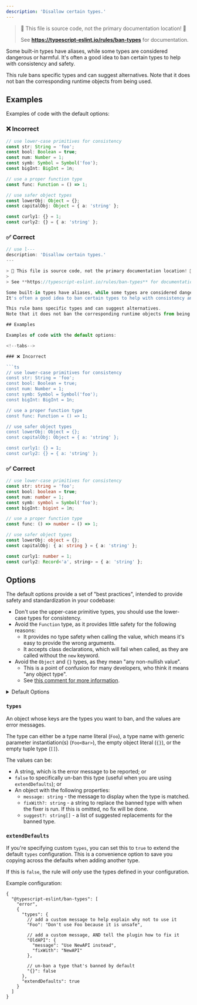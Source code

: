 ```yaml
---
description: 'Disallow certain types.'
---
```


> 🛑 This file is source code, not the primary documentation location! 🛑
>
> See **https://typescript-eslint.io/rules/ban-types** for documentation.

Some built-in types have aliases, while some types are considered dangerous or harmful.
It's often a good idea to ban certain types to help with consistency and safety.

This rule bans specific types and can suggest alternatives.
Note that it does not ban the corresponding runtime objects from being used.

## Examples

Examples of code with the default options:

<!--tabs-->

### ❌ Incorrect

```ts
// use lower-case primitives for consistency
const str: String = 'foo';
const bool: Boolean = true;
const num: Number = 1;
const symb: Symbol = Symbol('foo');
const bigInt: BigInt = 1n;

// use a proper function type
const func: Function = () => 1;

// use safer object types
const lowerObj: Object = {};
const capitalObj: Object = { a: 'string' };

const curly1: {} = 1;
const curly2: {} = { a: 'string' };
```

### ✅ Correct

```ts
// use l---
description: 'Disallow certain types.'
---

> 🛑 This file is source code, not the primary documentation location! 🛑
>
> See **https://typescript-eslint.io/rules/ban-types** for documentation.

Some built-in types have aliases, while some types are considered dangerous or harmful.
It's often a good idea to ban certain types to help with consistency and safety.

This rule bans specific types and can suggest alternatives.
Note that it does not ban the corresponding runtime objects from being used.

## Examples

Examples of code with the default options:

<!--tabs-->

### ❌ Incorrect

```ts
// use lower-case primitives for consistency
const str: String = 'foo';
const bool: Boolean = true;
const num: Number = 1;
const symb: Symbol = Symbol('foo');
const bigInt: BigInt = 1n;

// use a proper function type
const func: Function = () => 1;

// use safer object types
const lowerObj: Object = {};
const capitalObj: Object = { a: 'string' };

const curly1: {} = 1;
const curly2: {} = { a: 'string' };
```

### ✅ Correct

```ts
// use lower-case primitives for consistency
const str: string = 'foo';
const bool: boolean = true;
const num: number = 1;
const symb: symbol = Symbol('foo');
const bigInt: bigint = 1n;

// use a proper function type
const func: () => number = () => 1;

// use safer object types
const lowerObj: object = {};
const capitalObj: { a: string } = { a: 'string' };

const curly1: number = 1;
const curly2: Record<'a', string> = { a: 'string' };
```

## Options

The default options provide a set of "best practices", intended to provide safety and standardization in your codebase:

- Don't use the upper-case primitive types, you should use the lower-case types for consistency.
- Avoid the `Function` type, as it provides little safety for the following reasons:
  - It provides no type safety when calling the value, which means it's easy to provide the wrong arguments.
  - It accepts class declarations, which will fail when called, as they are called without the `new` keyword.
- Avoid the `Object` and `{}` types, as they mean "any non-nullish value".
  - This is a point of confusion for many developers, who think it means "any object type".
  - See [this comment for more information](https://github.com/typescript-eslint/typescript-eslint/issues/2063#issuecomment-675156492).

<details>
<summary>Default Options</summary>

```ts
const defaultTypes = {
  String: {
    message: 'Use string instead',
    fixWith: 'string',
  },
  Boolean: {
    message: 'Use boolean instead',
    fixWith: 'boolean',
  },
  Number: {
    message: 'Use number instead',
    fixWith: 'number',
  },
  Symbol: {
    message: 'Use symbol instead',
    fixWith: 'symbol',
  },
  BigInt: {
    message: 'Use bigint instead',
    fixWith: 'bigint',
  },
  Function: {
    message: [
      'The `Function` type accepts any function-like value.',
      'It provides no type safety when calling the function, which can be a common source of bugs.',
      'It also accepts things like class declarations, which will throw at runtime as they will not be called with `new`.',
      'If you are expecting the function to accept certain arguments, you should explicitly define the function shape.',
    ].join('\n'),
  },
  // object typing
  Object: {
    message: [
      'The `Object` type actually means "any non-nullish value", so it is marginally better than `unknown`.',
      '- If you want a type meaning "any object", you probably want `object` instead.',
      '- If you want a type meaning "any value", you probably want `unknown` instead.',
      '- If you really want a type meaning "any non-nullish value", you probably want `NonNullable<unknown>` instead.',
    ].join('\n'),
    suggest: ['object', 'unknown', 'NonNullable<unknown>'],
  },
  '{}': {
    message: [
      '`{}` actually means "any non-nullish value".',
      '- If you want a type meaning "any object", you probably want `object` instead.',
      '- If you want a type meaning "any value", you probably want `unknown` instead.',
      '- If you want a type meaning "empty object", you probably want `Record<string, never>` instead.',
      '- If you really want a type meaning "any non-nullish value", you probably want `NonNullable<unknown>` instead.',
    ].join('\n'),
    suggest: [
      'object',
      'unknown',
      'Record<string, never>',
      'NonNullable<unknown>',
    ],
  },
};
```

</details>

### `types`

An object whose keys are the types you want to ban, and the values are error messages.

The type can either be a type name literal (`Foo`), a type name with generic parameter instantiation(s) (`Foo<Bar>`), the empty object literal (`{}`), or the empty tuple type (`[]`).

The values can be:

- A string, which is the error message to be reported; or
- `false` to specifically un-ban this type (useful when you are using `extendDefaults`); or
- An object with the following properties:
  - `message: string` - the message to display when the type is matched.
  - `fixWith?: string` - a string to replace the banned type with when the fixer is run. If this is omitted, no fix will be done.
  - `suggest?: string[]` - a list of suggested replacements for the banned type.

### `extendDefaults`

If you're specifying custom `types`, you can set this to `true` to extend the default `types` configuration. This is a convenience option to save you copying across the defaults when adding another type.

If this is `false`, the rule will _only_ use the types defined in your configuration.

Example configuration:

```jsonc
{
  "@typescript-eslint/ban-types": [
    "error",
    {
      "types": {
        // add a custom message to help explain why not to use it
        "Foo": "Don't use Foo because it is unsafe",

        // add a custom message, AND tell the plugin how to fix it
        "OldAPI": {
          "message": "Use NewAPI instead",
          "fixWith": "NewAPI"
        },

        // un-ban a type that's banned by default
        "{}": false
      },
      "extendDefaults": true
    }
  ]
}
```
